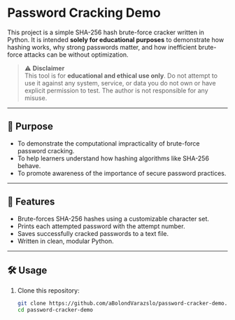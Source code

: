 # Password Cracking Demo

This project is a simple SHA-256 hash brute-force cracker written in Python. It is intended **solely for educational purposes** to demonstrate how hashing works, why strong passwords matter, and how inefficient brute-force attacks can be without optimization.

> ⚠️ **Disclaimer**  
> This tool is for **educational and ethical use only**. Do not attempt to use it against any system, service, or data you do not own or have explicit permission to test. The author is not responsible for any misuse.

---

## 🧠 Purpose

- To demonstrate the computational impracticality of brute-force password cracking.
- To help learners understand how hashing algorithms like SHA-256 behave.
- To promote awareness of the importance of secure password practices.

---

## 🚀 Features

- Brute-forces SHA-256 hashes using a customizable character set.
- Prints each attempted password with the attempt number.
- Saves successfully cracked passwords to a text file.
- Written in clean, modular Python.

---

## 🛠️ Usage

1. Clone this repository:
   ```bash
   git clone https://github.com/aBolondVarazslo/password-cracker-demo.git
   cd password-cracker-demo
